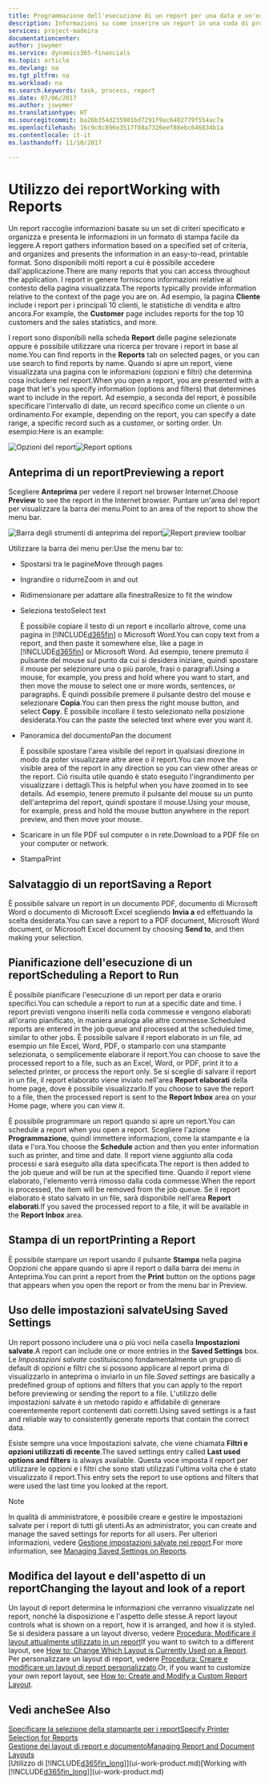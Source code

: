 ```yaml
---
title: Programmazione dell'esecuzione di un report per una data e un'ora specifiche | Documenti Microsoft
description: Informazioni su come inserire un report in una coda di processi e programmare per l'elaborazione per una data e un'ora specifiche.
services: project-madeira
documentationcenter: 
author: jswymer
ms.service: dynamics365-financials
ms.topic: article
ms.devlang: na
ms.tgt_pltfrm: na
ms.workload: na
ms.search.keywords: task, process, report
ms.date: 07/06/2017
ms.author: jswymer
ms.translationtype: HT
ms.sourcegitcommit: ba26b354d235981bd7291f9ac6402779f554ac7a
ms.openlocfilehash: 16c9c8c896e3517f08a7326eef88ebc646834b1a
ms.contentlocale: it-it
ms.lasthandoff: 11/10/2017

---
```

# <a name="working-with-reports"></a><span data-ttu-id="857fd-103">Utilizzo dei report</span><span class="sxs-lookup"><span data-stu-id="857fd-103">Working with Reports</span></span>
<span data-ttu-id="857fd-104">Un report raccoglie informazioni basate su un set di criteri specificato e organizza e presenta le informazioni in un formato di stampa facile da leggere.</span><span class="sxs-lookup"><span data-stu-id="857fd-104">A report gathers information based on a specified set of criteria, and organizes and presents the information in an easy-to-read, printable format.</span></span> <span data-ttu-id="857fd-105">Sono disponibili molti report a cui è possibile accedere dall'applicazione.</span><span class="sxs-lookup"><span data-stu-id="857fd-105">There are many reports that you can access throughout the application.</span></span> <span data-ttu-id="857fd-106">I report in genere forniscono informazioni relative al contesto della pagina visualizzata.</span><span class="sxs-lookup"><span data-stu-id="857fd-106">The reports typically provide information relative to the context of the page you are on.</span></span> <span data-ttu-id="857fd-107">Ad esempio, la pagina **Cliente** include i report per i principali 10 clienti, le statistiche di vendita e altro ancora.</span><span class="sxs-lookup"><span data-stu-id="857fd-107">For example, the **Customer** page includes reports for the top 10 customers and the sales statistics, and more.</span></span>

<span data-ttu-id="857fd-108">I report sono disponibili nella scheda **Report** delle pagine selezionate oppure è possibile utilizzare una ricerca per trovare i report in base al nome.</span><span class="sxs-lookup"><span data-stu-id="857fd-108">You can find reports in the **Reports** tab on selected pages, or you can use search to find reports by name.</span></span> <span data-ttu-id="857fd-109">Quando si apre un report, viene visualizzata una pagina con le informazioni (opzioni e filtri) che determina cosa includere nel report.</span><span class="sxs-lookup"><span data-stu-id="857fd-109">When you open a report, you are presented with a page that let's you specify information (options and filters) that determines want to include in the report.</span></span> <span data-ttu-id="857fd-110">Ad esempio, a seconda del report, è possibile specificare l'intervallo di date, un record specifico come un cliente o un ordinamento.</span><span class="sxs-lookup"><span data-stu-id="857fd-110">For example, depending on the report, you can specify a date range, a specific record such as a customer, or sorting order.</span></span> <span data-ttu-id="857fd-111">Un esempio:</span><span class="sxs-lookup"><span data-stu-id="857fd-111">Here is an example:</span></span>

<span data-ttu-id="857fd-112">![Opzioni del report](media/report_options.png "Opzioni del report")</span><span class="sxs-lookup"><span data-stu-id="857fd-112">![Report options](media/report_options.png "Report options")</span></span>

## <a name="previewing-a-report"></a><span data-ttu-id="857fd-113">Anteprima di un report</span><span class="sxs-lookup"><span data-stu-id="857fd-113">Previewing a report</span></span>
<span data-ttu-id="857fd-114">Scegliere **Anteprima** per vedere il report nel browser Internet.</span><span class="sxs-lookup"><span data-stu-id="857fd-114">Choose **Preview** to see the report in the Internet browser.</span></span> <span data-ttu-id="857fd-115">Puntare un'area del report per visualizzare la barra dei menu.</span><span class="sxs-lookup"><span data-stu-id="857fd-115">Point to an area of the report to show the menu bar.</span></span>  

<span data-ttu-id="857fd-116">![Barra degli strumenti di anteprima del report](media/report_viewer.png "Barra degli strumenti di anteprima del report")</span><span class="sxs-lookup"><span data-stu-id="857fd-116">![Report preview toolbar](media/report_viewer.png "Report preview toolbar")</span></span>

<span data-ttu-id="857fd-117">Utilizzare la barra dei menu per:</span><span class="sxs-lookup"><span data-stu-id="857fd-117">Use the menu bar to:</span></span>

-   <span data-ttu-id="857fd-118">Spostarsi tra le pagine</span><span class="sxs-lookup"><span data-stu-id="857fd-118">Move through pages</span></span>
-   <span data-ttu-id="857fd-119">Ingrandire o ridurre</span><span class="sxs-lookup"><span data-stu-id="857fd-119">Zoom in and out</span></span>
-   <span data-ttu-id="857fd-120">Ridimensionare per adattare alla finestra</span><span class="sxs-lookup"><span data-stu-id="857fd-120">Resize to fit the window</span></span>
-   <span data-ttu-id="857fd-121">Seleziona testo</span><span class="sxs-lookup"><span data-stu-id="857fd-121">Select text</span></span>

    <span data-ttu-id="857fd-122">È possibile copiare il testo di un report e incollarlo altrove, come una pagina in [!INCLUDE[d365fin](includes/d365fin_md.md)] o Microsoft Word.</span><span class="sxs-lookup"><span data-stu-id="857fd-122">You can copy text from a report, and then paste it somewhere else, like a page in [!INCLUDE[d365fin](includes/d365fin_md.md)] or Microsoft Word.</span></span>  <span data-ttu-id="857fd-123">Ad esempio, tenere premuto il pulsante del mouse sul punto da cui si desidera iniziare, quindi spostare il mouse per selezionare una o più parole, frasi o paragrafi.</span><span class="sxs-lookup"><span data-stu-id="857fd-123">Using a mouse, for example, you press and hold where you want to start, and then move the mouse to select one or more words, sentences, or paragraphs.</span></span> <span data-ttu-id="857fd-124">È quindi possibile premere il pulsante destro del mouse e selezionare **Copia**.</span><span class="sxs-lookup"><span data-stu-id="857fd-124">You can then press the right mouse button, and select **Copy**.</span></span> <span data-ttu-id="857fd-125">È possibile incollare il testo selezionato nella posizione desiderata.</span><span class="sxs-lookup"><span data-stu-id="857fd-125">You can the paste the selected text where ever you want it.</span></span>
-   <span data-ttu-id="857fd-126">Panoramica del documento</span><span class="sxs-lookup"><span data-stu-id="857fd-126">Pan the document</span></span>

    <span data-ttu-id="857fd-127">È possibile spostare l'area visibile del report in qualsiasi direzione in modo da poter visualizzare altre aree o il report.</span><span class="sxs-lookup"><span data-stu-id="857fd-127">You can move the visible area of the report in any direction so you can view other areas or the report.</span></span> <span data-ttu-id="857fd-128">Ciò risulta utile quando è stato eseguito l'ingrandimento per visualizzare i dettagli.</span><span class="sxs-lookup"><span data-stu-id="857fd-128">This is helpful when you have zoomed in to see details.</span></span>  <span data-ttu-id="857fd-129">Ad esempio, tenere premuto il pulsante del mouse su un punto dell'anteprima del report, quindi spostare il mouse.</span><span class="sxs-lookup"><span data-stu-id="857fd-129">Using your mouse, for example, press and hold the mouse button anywhere in the report preview, and then move your mouse.</span></span>

-   <span data-ttu-id="857fd-130">Scaricare in un file PDF sul computer o in rete.</span><span class="sxs-lookup"><span data-stu-id="857fd-130">Download to a PDF file on your computer or network.</span></span>
-   <span data-ttu-id="857fd-131">Stampa</span><span class="sxs-lookup"><span data-stu-id="857fd-131">Print</span></span>


## <a name="saving-a-report"></a><span data-ttu-id="857fd-132">Salvataggio di un report</span><span class="sxs-lookup"><span data-stu-id="857fd-132">Saving a Report</span></span>
<span data-ttu-id="857fd-133">È possibile salvare un report in un documento PDF, documento di Microsoft Word o documento di Microsoft Excel scegliendo **Invia a** ed effettuando la scelta desiderata.</span><span class="sxs-lookup"><span data-stu-id="857fd-133">You can save a report to a PDF document, Microsoft Word document, or Microsoft Excel document by choosing **Send to**, and then making your selection.</span></span>

## <a name="ScheduleReport"></a> <span data-ttu-id="857fd-134">Pianificazione dell'esecuzione di un report</span><span class="sxs-lookup"><span data-stu-id="857fd-134">Scheduling a Report to Run</span></span>
<span data-ttu-id="857fd-135">È possibile pianificare l'esecuzione di un report per data e orario specifici.</span><span class="sxs-lookup"><span data-stu-id="857fd-135">You can schedule a report to run at a specific date and time.</span></span> <span data-ttu-id="857fd-136">I report previsti vengono inseriti nella coda commesse e vengono elaborati all'orario pianificato, in maniera analoga alle altre commesse.</span><span class="sxs-lookup"><span data-stu-id="857fd-136">Scheduled reports are entered in the job queue and processed at the scheduled time, similar to other jobs.</span></span> <span data-ttu-id="857fd-137">È possibile salvare il report elaborato in un file, ad esempio un file Excel, Word, PDF, o stamparlo con una stampante selezionata, o semplicemente elaborare il report.</span><span class="sxs-lookup"><span data-stu-id="857fd-137">You can choose to save the processed report to a file, such as an Excel, Word, or PDF, print it to a selected printer, or process the report only.</span></span> <span data-ttu-id="857fd-138">Se si sceglie di salvare il report in un file, il report elaborato viene inviato nell'area **Report elaborati** della home page, dove è possibile visualizzarlo.</span><span class="sxs-lookup"><span data-stu-id="857fd-138">If you choose to save the report to a file, then the processed report is sent to the **Report Inbox** area on your Home page, where you can view it.</span></span>

<span data-ttu-id="857fd-139">È possibile programmare un report quando si apre un report.</span><span class="sxs-lookup"><span data-stu-id="857fd-139">You can schedule a report when you open a report.</span></span> <span data-ttu-id="857fd-140">Scegliere l'azione **Programmazione**, quindi immettere informazioni, come la stampante e la data e l'ora.</span><span class="sxs-lookup"><span data-stu-id="857fd-140">You choose the **Schedule** action and then you enter information such as printer, and time and date.</span></span> <span data-ttu-id="857fd-141">Il report viene aggiunto alla coda processi e sarà eseguito alla data specificata.</span><span class="sxs-lookup"><span data-stu-id="857fd-141">The report is then added to the job queue and will be run at the specified time.</span></span> <span data-ttu-id="857fd-142">Quando il report viene elaborato, l'elemento verrà rimosso dalla coda commesse.</span><span class="sxs-lookup"><span data-stu-id="857fd-142">When the report is processed, the item will be removed from the job queue.</span></span> <span data-ttu-id="857fd-143">Se il report elaborato è stato salvato in un file, sarà disponibile nell'area **Report elaborati**.</span><span class="sxs-lookup"><span data-stu-id="857fd-143">If you saved the processed report to a file, it will be available in the **Report Inbox** area.</span></span>

## <a name="PrintReport"></a><span data-ttu-id="857fd-144">Stampa di un report</span><span class="sxs-lookup"><span data-stu-id="857fd-144">Printing a Report</span></span>
<span data-ttu-id="857fd-145">È possibile stampare un report usando il pulsante **Stampa** nella pagina Oopzioni che appare quando si apre il report o dalla barra dei menu in Anteprima.</span><span class="sxs-lookup"><span data-stu-id="857fd-145">You can print a report from the **Print** button on the options page that appears when you open the report or from the menu bar in Preview.</span></span>

## <a name="using-saved-settings"></a><span data-ttu-id="857fd-146">Uso delle impostazioni salvate</span><span class="sxs-lookup"><span data-stu-id="857fd-146">Using Saved Settings</span></span>
<span data-ttu-id="857fd-147">Un report possono includere una o più voci nella casella **Impostazioni salvate**.</span><span class="sxs-lookup"><span data-stu-id="857fd-147">A report can include one or more entries in the **Saved Settings** box.</span></span> <span data-ttu-id="857fd-148">Le *Impostazioni salvate* costituiscono fondamentalmente un gruppo di default di opzioni e filtri che si possono applicare al report prima di visualizzarlo in anteprima o inviarlo in un file.</span><span class="sxs-lookup"><span data-stu-id="857fd-148">*Saved settings* are basically a predefined group of options and filters that you can apply to the report before previewing or sending the report to a file.</span></span> <span data-ttu-id="857fd-149">L'utilizzo delle impostazioni salvate è un metodo rapido e affidabile di generare coerentemente report contenenti dati corretti.</span><span class="sxs-lookup"><span data-stu-id="857fd-149">Using saved settings is a fast and reliable way to consistently generate reports that contain the correct data.</span></span>

<span data-ttu-id="857fd-150">Esiste sempre una voce Impostazioni salvate, che viene chiamata **Filtri e opzioni utilizzati di recente**.</span><span class="sxs-lookup"><span data-stu-id="857fd-150">The saved settings entry called **Last used options and filters** is always available.</span></span> <span data-ttu-id="857fd-151">Questa voce imposta il report per utilizzare le opzioni e i filtri che sono stati utilizzati l'ultima volta che è stato visualizzato il report.</span><span class="sxs-lookup"><span data-stu-id="857fd-151">This entry sets the report to use options and filters that were used the last time you looked at the report.</span></span>

>[!NOTE]
><span data-ttu-id="857fd-152">In qualità di amministratore, è possibile creare e gestire le impostazioni salvate per i report di tutti gli utenti.</span><span class="sxs-lookup"><span data-stu-id="857fd-152">As an administrator, you can create and manage the saved settings for reports for all users.</span></span> <span data-ttu-id="857fd-153">Per ulteriori informazioni, vedere [Gestione impostazioni salvate nei report](reports-saving-reusing-settings.md).</span><span class="sxs-lookup"><span data-stu-id="857fd-153">For more information, see [Managing Saved Settings on Reports](reports-saving-reusing-settings.md).</span></span>

## <a name="changing-the-layout-and-look-of-a-report"></a><span data-ttu-id="857fd-154">Modifica del layout e dell'aspetto di un report</span><span class="sxs-lookup"><span data-stu-id="857fd-154">Changing the layout and look of a report</span></span>
<span data-ttu-id="857fd-155">Un layout di report determina le informazioni che verranno visualizzate nel report, nonché la disposizione e l'aspetto delle stesse.</span><span class="sxs-lookup"><span data-stu-id="857fd-155">A report layout controls what is shown on a report, how it is arranged, and how it is styled.</span></span> <span data-ttu-id="857fd-156">Se si desidera passare a un layout diverso, vedere [Procedura: Modificare il layout attualmente utilizzato in un report](ui-how-change-layout-currently-used-report.md)</span><span class="sxs-lookup"><span data-stu-id="857fd-156">If you want to switch to a different layout, see [How to: Change Which Layout is Currently Used on a Report](ui-how-change-layout-currently-used-report.md).</span></span> <span data-ttu-id="857fd-157">Per personalizzare un layout di report, vedere [Procedura: Creare e modificare un layout di report personalizzato](ui-how-create-custom-report-layout.md).</span><span class="sxs-lookup"><span data-stu-id="857fd-157">Or, if you want to customize your own report layout, see [How to: Create and Modify a Custom Report Layout](ui-how-create-custom-report-layout.md).</span></span>

## <a name="see-also"></a><span data-ttu-id="857fd-158">Vedi anche</span><span class="sxs-lookup"><span data-stu-id="857fd-158">See Also</span></span>
[<span data-ttu-id="857fd-159">Specificare la selezione della stampante per i report</span><span class="sxs-lookup"><span data-stu-id="857fd-159">Specify Printer Selection for Reports</span></span>](ui-specify-printer-selection-reports.md)  
[<span data-ttu-id="857fd-160">Gestione dei layout di report e documento</span><span class="sxs-lookup"><span data-stu-id="857fd-160">Managing Report and Document Layouts</span></span>](ui-manage-report-layouts.md)  
<span data-ttu-id="857fd-161">[Utilizzo di [!INCLUDE[d365fin_long](includes/d365fin_long_md.md)]](ui-work-product.md)</span><span class="sxs-lookup"><span data-stu-id="857fd-161">[Working with [!INCLUDE[d365fin_long](includes/d365fin_long_md.md)]](ui-work-product.md)</span></span>

